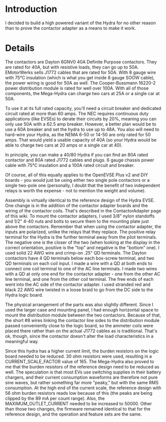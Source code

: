 # Introduction #

I decided to build a high powered variant of the Hydra for no other reason than to prove the contactor adapter as a means to make it work.

# Details #

The contactors are Dayton 6GNV0 40A Definite Purpose contactors. They are rated for 40A, but with resistive loads, they can go up to 50A. EMotorWerks sells J1772 cables that are rated for 50A. With 8 gauge wire with 75°C insulation (which is what you get inside 8 gauge SOOW cable), the power wiring is good for 50A as well. The Cooper-Bussmann 16220-2 power distribution module is rated for well over 100A. With all of those components, the Mega-Hydra can charge two cars at 25A or a single car at 50A.

To use it at its full rated capacity, you'll need a circuit breaker and dedicated circuit rated at more than 60 amps. The NEC requires continuous duty applications (like EVSEs) to derate their circuits by 20%, meaning you can only use 50A with a 62.5 amp breaker. However, a better plan would be to use a 60A breaker and set the hydra to use up to 48A. You also will need to hard-wire your Hydra, as the NEMA 6-50 or 14-50 are only rated for 50 amps. That would yield a usable capacity of 40A (so your Hydra would be able to charge two cars at 20 amps or a single car at 40).

In principle, you can make a 40/80 Hydra if you can find an 80A rated contactor and 80A rated J1772 cables and plugs. 6 gauge chassis power cable with 75°C insulation and a 100A rated circuit and breaker.

Of course, all of this equally applies to the OpenEVSE Plus v2 and DIY boards - you would just be using either two single pole contactors or a single two-pole one (personally, I doubt that the benefit of two independent relays is worth the expense - not to mention the weight and volume).

Assembly is virtually identical to the reference design of the Hydra EVSE. One change is in the addition of the contactor adapter boards and the wiring of the contactor coils. That's described in the ContactorAdapter page of this wiki. To mount the contactor adapters, I used 3/8" nylon standoffs and 1/2" 4-40 nuts and bolts to secure them to the mounting plate just above the contactors. Remember that when using the contactor adapter, the inputs are polarized, unlike the relays that they replace. The positive relay terminal for the Hydra is the further terminal away from the pilot terminals. The negative one is the closer of the two (when looking at the display in the correct orientation, positive is the "top" and negative is the "bottom" one). I used solid 22 AWG wire and crimp-on .25" QD terminals. The Dayton contactors have 4 QD terminals below each box-screw terminal, and two QD terminals on each coil input. I made a wire with a QD at both ends to connect one coil terminal to one of the AC line terminals. I made two wires with a QD at only one end for the contactor adapter - one from the other AC line terminal, and one from the other coil terminal. The free ends of each went into the AC side of the contactor adapter. I used stranded red and black 22 AWG wire twisted in a loose braid to go from the DC side to the Hydra logic board.

The physical arrangement of the parts was also slightly different. Since I used the larger case and mounting panel, I had enough horizontal space to mount the distribution module between the two contactors. Because of that, the short #8 wires linking the contactor line sides to the distribution module passed conveniently close to the logic board, so the ammeter coils were placed there rather than on the actual J1772 cables as is traditional. That's ok, though, since the contactor doesn't alter the load characteristics in a meaningful way.

Since this hydra has a higher current limit, the burden resistors on the logic board needed to be reduced. 30 ohm resistors were used, resulting in a CURRENT\_SCALE\_FACTOR value of 165. The Mega-Hydra also proved to me that the burden resistors of the reference design need to be reduced as well. The speculation is that most EVs use switching supplies in their battery chargers, and their current consumption waveforms are therefore not pure sine waves, but rather something far more "peaky," but with the same RMS consumption. At the high end of the current scale, the reference design with 56 ohm burden resistors reads low because of this (the peaks are being clipped by the 89 mA per count range). Also, the MAXIMUM\_OUTLET\_CURRENT needed to be increased to 50000. Other than those two changes, the firmware remained identical to that for the reference design, and the operation and feature sets are the same.